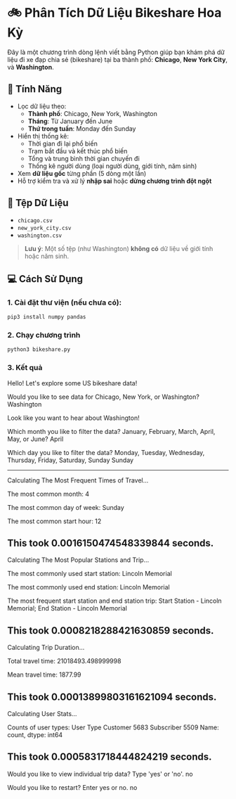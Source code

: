 # 🚲 Phân Tích Dữ Liệu Bikeshare Hoa Kỳ

Đây là một chương trình dòng lệnh viết bằng Python giúp bạn khám phá dữ liệu đi xe đạp chia sẻ (bikeshare) tại ba thành phố: **Chicago**, **New York City**, và **Washington**.

## 🧰 Tính Năng

- Lọc dữ liệu theo:
  - **Thành phố**: Chicago, New York, Washington
  - **Tháng**: Từ January đến June
  - **Thứ trong tuần**: Monday đến Sunday
- Hiển thị thống kê:
  - Thời gian đi lại phổ biến
  - Trạm bắt đầu và kết thúc phổ biến
  - Tổng và trung bình thời gian chuyến đi
  - Thống kê người dùng (loại người dùng, giới tính, năm sinh)
- Xem **dữ liệu gốc** từng phần (5 dòng một lần)
- Hỗ trợ kiểm tra và xử lý **nhập sai** hoặc **dừng chương trình đột ngột**

## 📁 Tệp Dữ Liệu

- `chicago.csv`
- `new_york_city.csv`
- `washington.csv`

> **Lưu ý**: Một số tệp (như Washington) **không có** dữ liệu về giới tính hoặc năm sinh.

## 💻 Cách Sử Dụng

### 1. Cài đặt thư viện (nếu chưa có):

```bash
pip3 install numpy pandas
```

### 2. Chạy chương trình

```bash
python3 bikeshare.py
```

### 3. Kết quả

Hello! Let's explore some US bikeshare data!

Would you like to see data for Chicago, New York, or Washington?
Washington

Look like you want to hear about Washington!

Which month you like to filter the data? January, February, March, April, May, or June?
April

Which day you like to filter the data? Monday, Tuesday, Wednesday, Thursday, Friday, Saturday, Sunday
Sunday

---

Calculating The Most Frequent Times of Travel...

The most common month: 4

The most common day of week: Sunday

The most common start hour: 12

## This took 0.0016150474548339844 seconds.

Calculating The Most Popular Stations and Trip...

The most commonly used start station: Lincoln Memorial

The most commonly used end station: Lincoln Memorial

The most frequent start station and end station trip: Start Station - Lincoln Memorial; End Station - Lincoln Memorial

## This took 0.0008218288421630859 seconds.

Calculating Trip Duration...

Total travel time: 21018493.498999998

Mean travel time: 1877.99

## This took 0.00013899803161621094 seconds.

Calculating User Stats...

Counts of user types:
User Type
Customer 5683
Subscriber 5509
Name: count, dtype: int64

## This took 0.0005831718444824219 seconds.

Would you like to view individual trip data? Type 'yes' or 'no'.
no

Would you like to restart? Enter yes or no.
no

